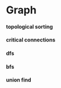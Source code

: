 # Graph





#### topological sorting

#### critical connections

#### dfs

#### bfs

#### union find



